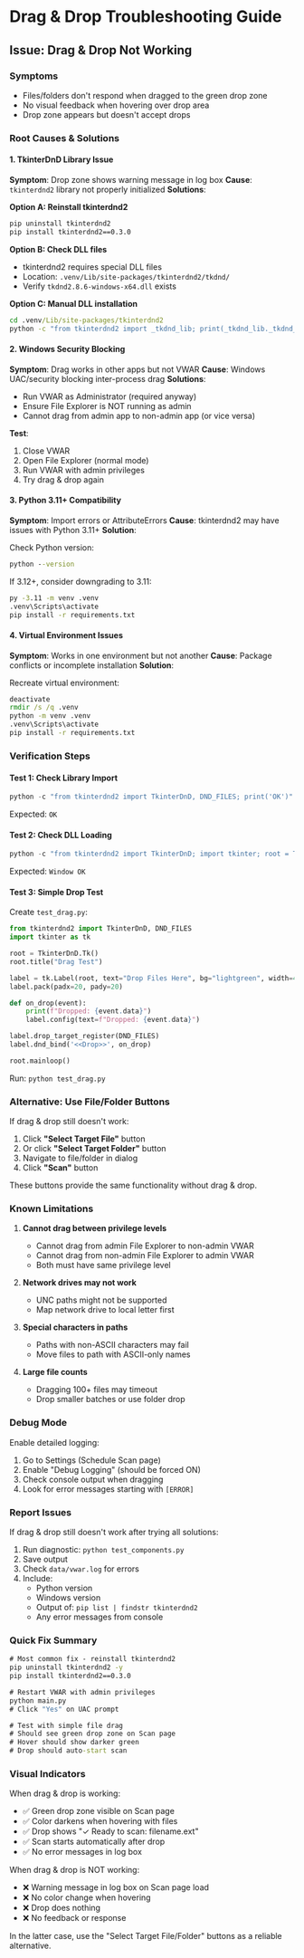 # Drag & Drop Troubleshooting Guide

## Issue: Drag & Drop Not Working

### Symptoms
- Files/folders don't respond when dragged to the green drop zone
- No visual feedback when hovering over drop area
- Drop zone appears but doesn't accept drops

### Root Causes & Solutions

#### 1. TkinterDnD Library Issue
**Symptom**: Drop zone shows warning message in log box
**Cause**: `tkinterdnd2` library not properly initialized
**Solutions**:

**Option A: Reinstall tkinterdnd2**
```cmd
pip uninstall tkinterdnd2
pip install tkinterdnd2==0.3.0
```

**Option B: Check DLL files**
- tkinterdnd2 requires special DLL files
- Location: `.venv/Lib/site-packages/tkinterdnd2/tkdnd/`
- Verify `tkdnd2.8.6-windows-x64.dll` exists

**Option C: Manual DLL installation**
```cmd
cd .venv/Lib/site-packages/tkinterdnd2
python -c "from tkinterdnd2 import _tkdnd_lib; print(_tkdnd_lib._tkdnd_lib_path)"
```

#### 2. Windows Security Blocking
**Symptom**: Drag works in other apps but not VWAR
**Cause**: Windows UAC/security blocking inter-process drag
**Solutions**:

- Run VWAR as Administrator (required anyway)
- Ensure File Explorer is NOT running as admin
- Cannot drag from admin app to non-admin app (or vice versa)

**Test**:
1. Close VWAR
2. Open File Explorer (normal mode)
3. Run VWAR with admin privileges
4. Try drag & drop again

#### 3. Python 3.11+ Compatibility
**Symptom**: Import errors or AttributeErrors
**Cause**: tkinterdnd2 may have issues with Python 3.11+
**Solution**:

Check Python version:
```cmd
python --version
```

If 3.12+, consider downgrading to 3.11:
```cmd
py -3.11 -m venv .venv
.venv\Scripts\activate
pip install -r requirements.txt
```

#### 4. Virtual Environment Issues
**Symptom**: Works in one environment but not another
**Cause**: Package conflicts or incomplete installation
**Solution**:

Recreate virtual environment:
```cmd
deactivate
rmdir /s /q .venv
python -m venv .venv
.venv\Scripts\activate
pip install -r requirements.txt
```

### Verification Steps

#### Test 1: Check Library Import
```python
python -c "from tkinterdnd2 import TkinterDnD, DND_FILES; print('OK')"
```
Expected: `OK`

#### Test 2: Check DLL Loading
```python
python -c "from tkinterdnd2 import TkinterDnD; import tkinter; root = TkinterDnD.Tk(); print('Window OK'); root.destroy()"
```
Expected: `Window OK`

#### Test 3: Simple Drop Test
Create `test_drag.py`:
```python
from tkinterdnd2 import TkinterDnD, DND_FILES
import tkinter as tk

root = TkinterDnD.Tk()
root.title("Drag Test")

label = tk.Label(root, text="Drop Files Here", bg="lightgreen", width=40, height=10)
label.pack(padx=20, pady=20)

def on_drop(event):
    print(f"Dropped: {event.data}")
    label.config(text=f"Dropped: {event.data}")

label.drop_target_register(DND_FILES)
label.dnd_bind('<<Drop>>', on_drop)

root.mainloop()
```

Run: `python test_drag.py`

### Alternative: Use File/Folder Buttons

If drag & drop still doesn't work:

1. Click **"Select Target File"** button
2. Or click **"Select Target Folder"** button
3. Navigate to file/folder in dialog
4. Click **"Scan"** button

These buttons provide the same functionality without drag & drop.

### Known Limitations

1. **Cannot drag between privilege levels**
   - Cannot drag from admin File Explorer to non-admin VWAR
   - Cannot drag from non-admin File Explorer to admin VWAR
   - Both must have same privilege level

2. **Network drives may not work**
   - UNC paths might not be supported
   - Map network drive to local letter first

3. **Special characters in paths**
   - Paths with non-ASCII characters may fail
   - Move files to path with ASCII-only names

4. **Large file counts**
   - Dragging 100+ files may timeout
   - Drop smaller batches or use folder drop

### Debug Mode

Enable detailed logging:

1. Go to Settings (Schedule Scan page)
2. Enable "Debug Logging" (should be forced ON)
3. Check console output when dragging
4. Look for error messages starting with `[ERROR]`

### Report Issues

If drag & drop still doesn't work after trying all solutions:

1. Run diagnostic: `python test_components.py`
2. Save output
3. Check `data/vwar.log` for errors
4. Include:
   - Python version
   - Windows version
   - Output of: `pip list | findstr tkinterdnd2`
   - Any error messages from console

### Quick Fix Summary

```cmd
# Most common fix - reinstall tkinterdnd2
pip uninstall tkinterdnd2 -y
pip install tkinterdnd2==0.3.0

# Restart VWAR with admin privileges
python main.py
# Click "Yes" on UAC prompt

# Test with simple file drag
# Should see green drop zone on Scan page
# Hover should show darker green
# Drop should auto-start scan
```

### Visual Indicators

When drag & drop is working:
- ✅ Green drop zone visible on Scan page
- ✅ Color darkens when hovering with files
- ✅ Drop shows "✓ Ready to scan: filename.ext"
- ✅ Scan starts automatically after drop
- ✅ No error messages in log box

When drag & drop is NOT working:
- ❌ Warning message in log box on Scan page load
- ❌ No color change when hovering
- ❌ Drop does nothing
- ❌ No feedback or response

In the latter case, use the "Select Target File/Folder" buttons as a reliable alternative.
